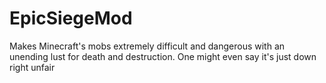 EpicSiegeMod
============

Makes Minecraft's mobs extremely difficult and dangerous with an unending lust for death and destruction. One might even say it's just down right unfair
